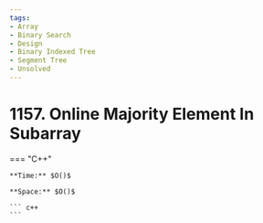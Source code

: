```yaml
---
tags:
- Array
- Binary Search
- Design
- Binary Indexed Tree
- Segment Tree
- Unsolved
---
```



# 1157. Online Majority Element In Subarray

=== "C++"

    **Time:** $O()$

    **Space:** $O()$

    ``` c++
    ```